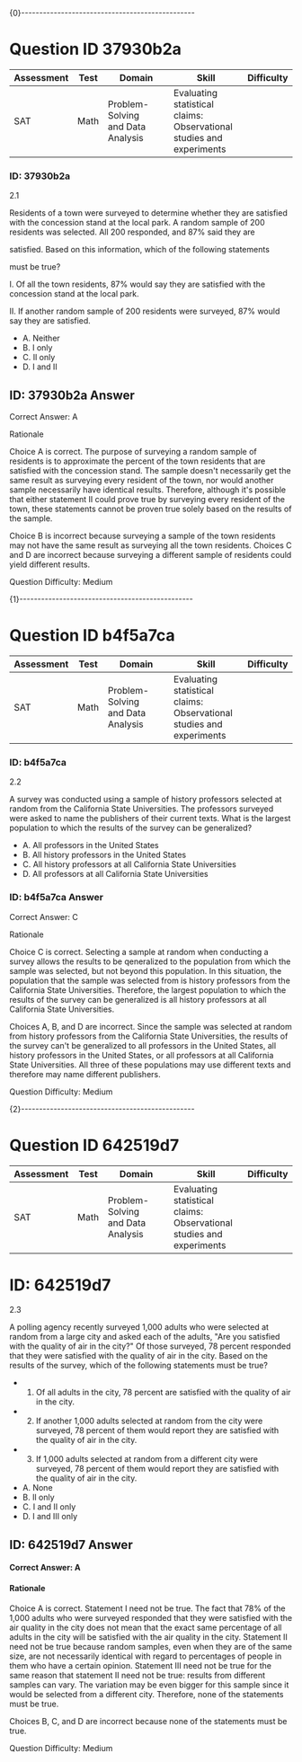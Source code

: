 {0}------------------------------------------------

# Question ID 37930b2a

| Assessment | Test | Domain                               | Skill                                                                            | Difficulty |
|------------|------|--------------------------------------|----------------------------------------------------------------------------------|------------|
| SAT        | Math | Problem-Solving<br>and Data Analysis | Evaluating<br>statistical claims:<br>Observational<br>studies and<br>experiments |            |

### ID: 37930b2a

2.1

Residents of a town were surveyed to determine whether they are satisfied with the concession stand at the local park. A random sample of 200 residents was selected. All 200 responded, and 87% said they are

satisfied. Based on this information, which of the following statements

must be true?

I. Of all the town residents, 87% would say they are satisfied with the concession stand at the local park.

II. If another random sample of 200 residents were surveyed, 87% would say they are satisfied.

- A. Neither
- B. I only
- C. Il only
- D. I and II

## ID: 37930b2a Answer

Correct Answer: A

Rationale

Choice A is correct. The purpose of surveying a random sample of residents is to approximate the percent of the town residents that are satisfied with the concession stand. The sample doesn't necessarily get the same result as surveying every resident of the town, nor would another sample necessarily have identical results. Therefore, although it's possible that either statement II could prove true by surveying every resident of the town, these statements cannot be proven true solely based on the results of the sample.

Choice B is incorrect because surveying a sample of the town residents may not have the same result as surveying all the town residents. Choices C and D are incorrect because surveying a different sample of residents could yield different results.

Question Difficulty: Medium

{1}------------------------------------------------

# Question ID b4f5a7ca

| Assessment | Test | Domain                               | Skill                                                                            | Difficulty |
|------------|------|--------------------------------------|----------------------------------------------------------------------------------|------------|
| SAT        | Math | Problem-Solving<br>and Data Analysis | Evaluating<br>statistical claims:<br>Observational<br>studies and<br>experiments |            |

### ID: b4f5a7ca

2.2

A survey was conducted using a sample of history professors selected at random from the California State Universities. The professors surveyed were asked to name the publishers of their current texts. What is the largest population to which the results of the survey can be generalized?

- A. All professors in the United States
- B. All history professors in the United States
- C. All history professors at all California State Universities
- D. All professors at all California State Universities

### ID: b4f5a7ca Answer

Correct Answer: C

Rationale

Choice C is correct. Selecting a sample at random when conducting a survey allows the results to be qeneralized to the population from which the sample was selected, but not beyond this population. In this situation, the population that the sample was selected from is history professors from the California State Universities. Therefore, the largest population to which the results of the survey can be generalized is all history professors at all California State Universities.

Choices A, B, and D are incorrect. Since the sample was selected at random from history professors from the California State Universities, the results of the survey can't be generalized to all professors in the United States, all history professors in the United States, or all professors at all California State Universities. All three of these populations may use different texts and therefore may name different publishers.

Question Difficulty: Medium

{2}------------------------------------------------

# Question ID 642519d7

| Assessment | Test | Domain                               | Skill                                                                            | Difficulty |
|------------|------|--------------------------------------|----------------------------------------------------------------------------------|------------|
| SAT        | Math | Problem-Solving<br>and Data Analysis | Evaluating<br>statistical claims:<br>Observational<br>studies and<br>experiments |            |

# ID: 642519d7

2.3

A polling agency recently surveyed 1,000 adults who were selected at random from a large city and asked each of the adults, "Are you satisfied with the quality of air in the city?" Of those surveyed, 78 percent responded that they were satisfied with the quality of air in the city. Based on the results of the survey, which of the following statements must be true?

- 1. Of all adults in the city, 78 percent are satisfied with the quality of air in the city.
- 2. If another 1,000 adults selected at random from the city were surveyed, 78 percent of them would report they are satisfied with the quality of air in the city.
- 3. If 1,000 adults selected at random from a different city were surveyed, 78 percent of them would report they are satisfied with the quality of air in the city.
- A. None
- B. Il only
- C. I and II only
- D. I and III only

## ID: 642519d7 Answer

#### Correct Answer: A

#### Rationale

Choice A is correct. Statement I need not be true. The fact that 78% of the 1,000 adults who were surveyed responded that they were satisfied with the air quality in the city does not mean that the exact same percentage of all adults in the city will be satisfied with the air quality in the city. Statement II need not be true because random samples, even when they are of the same size, are not necessarily identical with regard to percentages of people in them who have a certain opinion. Statement III need not be true for the same reason that statement II need not be true: results from different samples can vary. The variation may be even bigger for this sample since it would be selected from a different city. Therefore, none of the statements must be true.

Choices B, C, and D are incorrect because none of the statements must be true.

Question Difficulty: Medium
